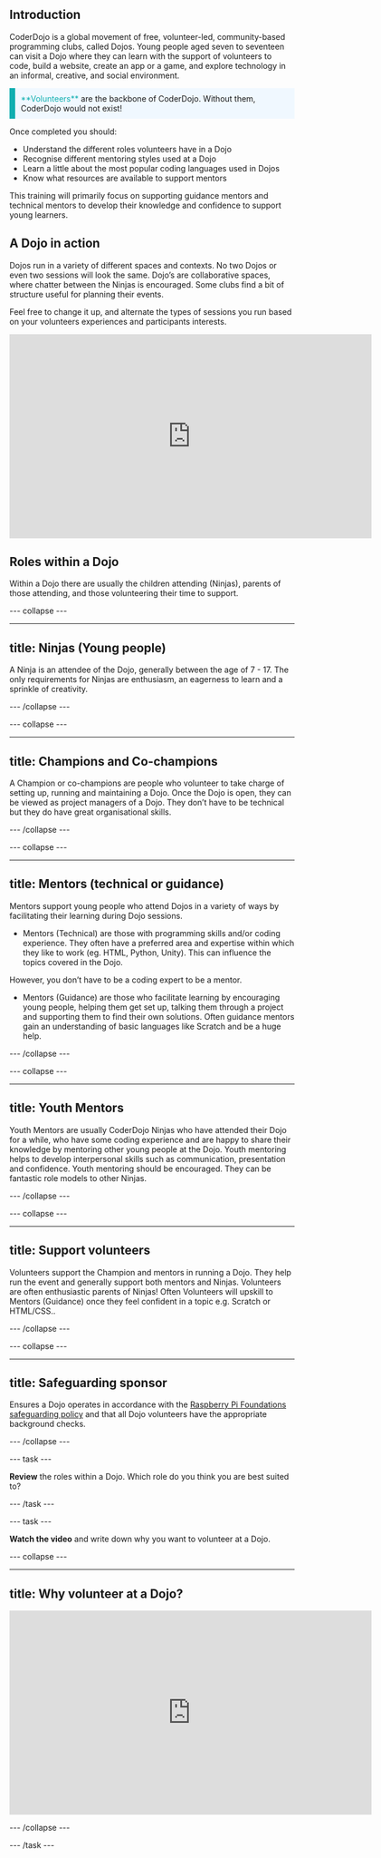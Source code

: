 ## Introduction

CoderDojo is a global movement of free, volunteer-led, community-based programming clubs, called Dojos. Young people aged seven to seventeen can visit a Dojo where they can learn with the support of volunteers to code, build a website, create an app or a game, and explore technology in an informal, creative, and social environment.

<p style="border-left: solid; border-width:10px; border-color: #0faeb0; background-color: aliceblue; padding: 10px;">
<span style="color: #0faeb0">**Volunteers**</span> are the backbone of CoderDojo. Without them, CoderDojo would not exist!
</p>

Once completed you should:
+ Understand the different roles volunteers have in a Dojo
+ Recognise different mentoring styles used at a Dojo
+ Learn a little about the most popular coding languages used in Dojos
+ Know what resources are available to support mentors

This training will primarily focus on supporting guidance mentors and technical mentors to develop their knowledge and confidence to support young learners.

## A Dojo in action

Dojos run in a variety of different spaces and contexts. No two Dojos or even two sessions will look the same. Dojo’s are collaborative spaces, where chatter between the Ninjas is encouraged. Some clubs find a bit of structure useful for planning their events. 

Feel free to change it up, and alternate the types of sessions you run based on your volunteers experiences and participants interests.

<iframe width="640" height="360" src="https://www.youtube.com/embed/iIMnQwEQeYs" title="A Dojo in action" frameborder="0" allow="accelerometer; autoplay; clipboard-write; encrypted-media; gyroscope; picture-in-picture" allowfullscreen></iframe>

## Roles within a Dojo
Within a Dojo there are usually the children attending (Ninjas), parents of those attending, and those volunteering their time to support. 

--- collapse ---

---
title: Ninjas (Young people)
---
A Ninja is an attendee of the Dojo, generally between the age of 7 - 17. The only requirements for Ninjas are enthusiasm, an eagerness to learn and a sprinkle of creativity.

--- /collapse ---


--- collapse ---

---
title: Champions and Co-champions
---
A Champion or co-champions are people who volunteer to take charge of setting up, running and maintaining a Dojo. Once the Dojo is open, they can be viewed as project managers of a Dojo. They don’t have to be technical but they do have great organisational skills. 

--- /collapse ---



--- collapse ---

---
title: Mentors (technical or guidance)
---
Mentors support young people who attend Dojos in a variety of ways by facilitating their learning during Dojo sessions.

+ Mentors (Technical) are those with programming skills and/or coding experience. They often have a preferred area and expertise within which they like to work (eg. HTML, Python, Unity). This can influence the topics covered in the Dojo.

However, you don’t have to be a coding expert to be a mentor.

+ Mentors (Guidance) are those who facilitate learning by encouraging young people, helping them get set up, talking them through a project and supporting them to find their own solutions. Often guidance mentors gain an understanding of basic languages like Scratch and be a huge help.


--- /collapse ---



--- collapse ---

---
title: Youth Mentors
---
Youth Mentors are usually CoderDojo Ninjas who have attended their Dojo for a while, who have some coding experience and are happy to share their knowledge by mentoring other young people at the Dojo. Youth mentoring helps to develop interpersonal skills such as communication, presentation and confidence. Youth mentoring should be encouraged. They can be fantastic role models to other Ninjas.

--- /collapse ---


--- collapse ---

---
title: Support volunteers
---
Volunteers support the Champion and mentors in running a Dojo. They help run the event and generally support both mentors and Ninjas. Volunteers are often enthusiastic parents of Ninjas! Often Volunteers will upskill to Mentors (Guidance) once they feel confident in a topic e.g. Scratch or HTML/CSS..

--- /collapse ---


--- collapse ---

---
title: Safeguarding sponsor
---
Ensures a Dojo operates in accordance with the [Raspberry Pi Foundations safeguarding policy](https://www.raspberrypi.org/safeguarding/) and that all Dojo volunteers have the appropriate background checks.


--- /collapse ---

--- task ---

**Review** the roles within a Dojo. Which role do you think you are best suited to?

--- /task ---

--- task ---

**Watch the video** and write down why you want to volunteer at a Dojo.

--- collapse ---

---
title: Why volunteer at a Dojo?
---

<iframe width="640" height="360" src="https://www.youtube.com/embed/iIMnQwEQeYs" title="A Dojo in action" frameborder="0" allow="accelerometer; autoplay; clipboard-write; encrypted-media; gyroscope; picture-in-picture" allowfullscreen></iframe>


--- /collapse ---


--- /task ---
